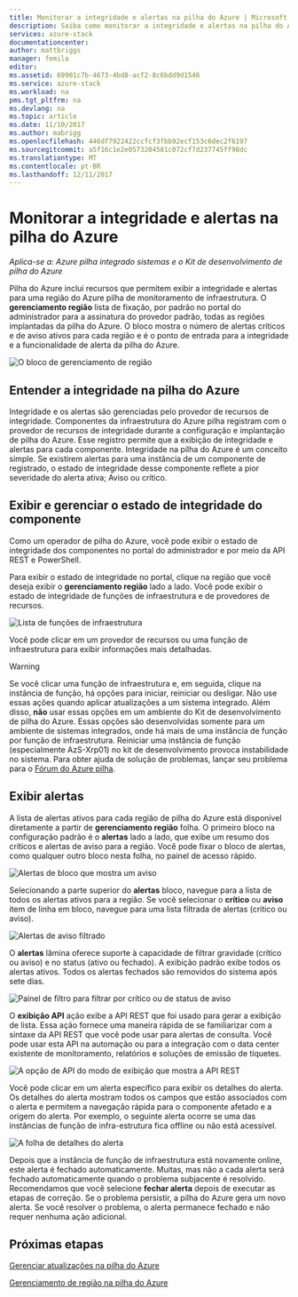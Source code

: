 ```yaml
---
title: Monitorar a integridade e alertas na pilha do Azure | Microsoft Docs
description: Saiba como monitorar a integridade e alertas na pilha do Azure.
services: azure-stack
documentationcenter: 
author: mattbriggs
manager: femila
editor: 
ms.assetid: 69901c7b-4673-4bd8-acf2-8c6bdd9d1546
ms.service: azure-stack
ms.workload: na
pms.tgt_pltfrm: na
ms.devlang: na
ms.topic: article
ms.date: 11/10/2017
ms.author: mabrigg
ms.openlocfilehash: 446df7922422ccfcf3fbb92ecf153c6dec2f6197
ms.sourcegitcommit: a5f16c1e2e0573204581c072cf7d237745ff98dc
ms.translationtype: MT
ms.contentlocale: pt-BR
ms.lasthandoff: 12/11/2017
---
```

# <a name="monitor-health-and-alerts-in-azure-stack"></a>Monitorar a integridade e alertas na pilha do Azure

*Aplica-se a: Azure pilha integrado sistemas e o Kit de desenvolvimento de pilha do Azure*

Pilha do Azure inclui recursos que permitem exibir a integridade e alertas para uma região do Azure pilha de monitoramento de infraestrutura. O **gerenciamento região** lista de fixação, por padrão no portal do administrador para a assinatura do provedor padrão, todas as regiões implantadas da pilha do Azure. O bloco mostra o número de alertas críticos e de aviso ativos para cada região e é o ponto de entrada para a integridade e a funcionalidade de alerta da pilha do Azure.

 ![O bloco de gerenciamento de região](media/azure-stack-monitor-health/image1.png)

 ## <a name="understand-health-in-azure-stack"></a>Entender a integridade na pilha do Azure

 Integridade e os alertas são gerenciadas pelo provedor de recursos de integridade. Componentes da infraestrutura do Azure pilha registram com o provedor de recursos de integridade durante a configuração e implantação de pilha do Azure. Esse registro permite que a exibição de integridade e alertas para cada componente. Integridade na pilha do Azure é um conceito simple. Se existirem alertas para uma instância de um componente de registrado, o estado de integridade desse componente reflete a pior severidade do alerta ativa; Aviso ou crítico.
 
 ## <a name="view-and-manage-component-health-state"></a>Exibir e gerenciar o estado de integridade do componente
 
 Como um operador de pilha do Azure, você pode exibir o estado de integridade dos componentes no portal do administrador e por meio da API REST e PowerShell.
 
Para exibir o estado de integridade no portal, clique na região que você deseja exibir o **gerenciamento região** lado a lado. Você pode exibir o estado de integridade de funções de infraestrutura e de provedores de recursos.

![Lista de funções de infraestrutura](media/azure-stack-monitor-health/image2.png)

Você pode clicar em um provedor de recursos ou uma função de infraestrutura para exibir informações mais detalhadas.

> [!WARNING]
>Se você clicar uma função de infraestrutura e, em seguida, clique na instância de função, há opções para iniciar, reiniciar ou desligar. Não use essas ações quando aplicar atualizações a um sistema integrado. Além disso, **não** usar essas opções em um ambiente do Kit de desenvolvimento de pilha do Azure. Essas opções são desenvolvidas somente para um ambiente de sistemas integrados, onde há mais de uma instância de função por função de infraestrutura. Reiniciar uma instância de função (especialmente AzS-Xrp01) no kit de desenvolvimento provoca instabilidade no sistema. Para obter ajuda de solução de problemas, lançar seu problema para o [Fórum do Azure pilha](https://aka.ms/azurestackforum).
>
 
## <a name="view-alerts"></a>Exibir alertas

A lista de alertas ativos para cada região de pilha do Azure está disponível diretamente a partir de **gerenciamento região** folha. O primeiro bloco na configuração padrão é o **alertas** lado a lado, que exibe um resumo dos críticos e alertas de aviso para a região. Você pode fixar o bloco de alertas, como qualquer outro bloco nesta folha, no painel de acesso rápido.   

![Alertas de bloco que mostra um aviso](media/azure-stack-monitor-health/image3.png)

Selecionando a parte superior do **alertas** bloco, navegue para a lista de todos os alertas ativos para a região. Se você selecionar o **crítico** ou **aviso** item de linha em bloco, navegue para uma lista filtrada de alertas (crítico ou aviso). 

![Alertas de aviso filtrado](media/azure-stack-monitor-health/image4.png)
  
O **alertas** lâmina oferece suporte à capacidade de filtrar gravidade (crítico ou aviso) e no status (ativo ou fechado). A exibição padrão exibe todos os alertas ativos. Todos os alertas fechados são removidos do sistema após sete dias.

![Painel de filtro para filtrar por crítico ou de status de aviso](media/azure-stack-monitor-health/image5.png)

O **exibição API** ação exibe a API REST que foi usado para gerar a exibição de lista. Essa ação fornece uma maneira rápida de se familiarizar com a sintaxe da API REST que você pode usar para alertas de consulta. Você pode usar esta API na automação ou para a integração com o data center existente de monitoramento, relatórios e soluções de emissão de tíquetes. 

![A opção de API do modo de exibição que mostra a API REST](media/azure-stack-monitor-health/image6.png)

Você pode clicar em um alerta específico para exibir os detalhes do alerta. Os detalhes do alerta mostram todos os campos que estão associados com o alerta e permitem a navegação rápida para o componente afetado e a origem do alerta. Por exemplo, o seguinte alerta ocorre se uma das instâncias de função de infra-estrutura fica offline ou não está acessível.  

![A folha de detalhes do alerta](media/azure-stack-monitor-health/image7.png)

Depois que a instância de função de infraestrutura está novamente online, este alerta é fechado automaticamente. Muitas, mas não a cada alerta será fechado automaticamente quando o problema subjacente é resolvido. Recomendamos que você selecione **fechar alerta** depois de executar as etapas de correção. Se o problema persistir, a pilha do Azure gera um novo alerta. Se você resolver o problema, o alerta permanece fechado e não requer nenhuma ação adicional.

## <a name="next-steps"></a>Próximas etapas

[Gerenciar atualizações na pilha do Azure](azure-stack-updates.md)

[Gerenciamento de região na pilha do Azure](azure-stack-region-management.md)
